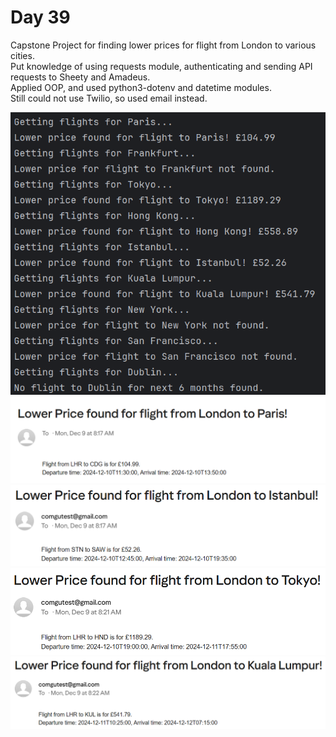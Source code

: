 # Day 39

Capstone Project for finding lower prices for flight from London to various cities.<br />
Put knowledge of using requests module, authenticating and sending API requests to Sheety and Amadeus.<br />
Applied OOP, and used python3-dotenv and datetime modules.<br />
Still could not use Twilio, so used email instead.

![ProgramRunning.PNG](ProgramRunning.PNG)
![LowerFlightPriceFromLondonToParis.PNG](LowerFlightPriceFromLondonToParis.PNG)
![LowerFlightPriceFromLondonToIstabul.PNG](LowerFlightPriceFromLondonToIstanbul.PNG)
![LowerFlightPriceFromLondonToTokyo.PNG](LowerFlightPriceFromLondonToTokyo.PNG)
![LowerFlightPriceFromLondonToKualaLumpur.PNG](LowerFlightPriceFromLondonToKualaLumpur.PNG)

